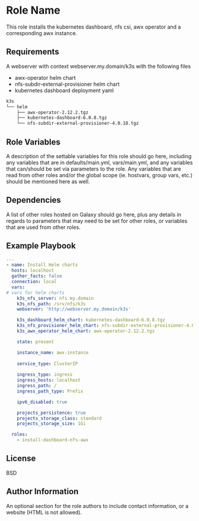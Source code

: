 Role Name
=========

This role installs the kubernetes dashboard, nfs csi, awx operator and a corresponding awx instance.

Requirements
------------

A webserver with context webserver.my.domain/k3s with the following files
* awx-operator helm chart
* nfs-subdir-external-provisioner helm chart
* kubernetes dashboard deployment yaml

```bash
k3s
└── helm
    ├── awx-operator-2.12.2.tgz
    ├── kubernetes-dashboard-6.0.8.tgz
    └── nfs-subdir-external-provisioner-4.0.18.tgz
```

Role Variables
--------------

A description of the settable variables for this role should go here, including any variables that are in defaults/main.yml, vars/main.yml, and any variables that can/should be set via parameters to the role. Any variables that are read from other roles and/or the global scope (ie. hostvars, group vars, etc.) should be mentioned here as well.

Dependencies
------------

A list of other roles hosted on Galaxy should go here, plus any details in regards to parameters that may need to be set for other roles, or variables that are used from other roles.

Example Playbook
----------------

```yaml
---
- name: Install Helm charts
  hosts: localhost
  gather_facts: false
  connection: local
  vars:
# vars for helm charts
    k3s_nfs_server: nfs.my.domain
    k3s_nfs_path: /srv/nfs/k3s
    webserver: 'http://webserver.my.domain/k3s'

    k3s_dashboard_helm_chart: kubernetes-dashboard-6.0.8.tgz
    k3s_nfs_provisioner_helm_chart: nfs-subdir-external-provisioner-4.0.18.tgz
    k3s_awx_operator_helm_chart: awx-operator-2.12.2.tgz

    state: present

    instance_name: awx-instance
    
    service_type: ClusterIP
    
    ingress_type: ingress
    ingress_hosts: localhost
    ingress_path: /
    ingress_path_type: Prefix

    ipv6_disabled: true

    projects_persistence: true
    projects_storage_class: standard
    projects_storage_size: 1Gi

  roles:
    - install-dashboard-nfs-awx
```

License
-------

BSD

Author Information
------------------

An optional section for the role authors to include contact information, or a website (HTML is not allowed).
